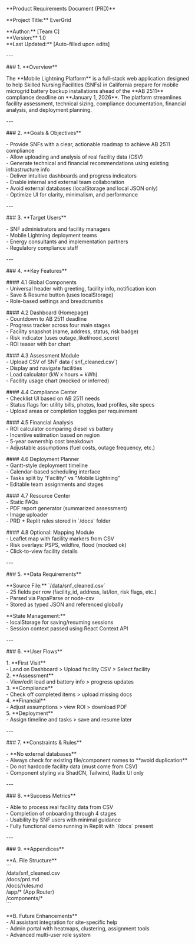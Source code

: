 \*\*Product Requirements Document (PRD)\*\*

\*\*Project Title:\*\* EverGrid

\*\*Author:\*\* \[Team C\]  
\*\*Version:\*\* 1.0  
\*\*Last Updated:\*\* \[Auto-filled upon edits\]

\---

\#\#\# 1\. \*\*Overview\*\*

The \*\*Mobile Lightning Platform\*\* is a full-stack web application designed to help Skilled Nursing Facilities (SNFs) in California prepare for mobile microgrid battery backup installations ahead of the \*\*AB 2511\*\* compliance deadline on \*\*January 1, 2026\*\*. The platform streamlines facility assessment, technical sizing, compliance documentation, financial analysis, and deployment planning.

\---

\#\#\# 2\. \*\*Goals & Objectives\*\*

\- Provide SNFs with a clear, actionable roadmap to achieve AB 2511 compliance  
\- Allow uploading and analysis of real facility data (CSV)  
\- Generate technical and financial recommendations using existing infrastructure info  
\- Deliver intuitive dashboards and progress indicators  
\- Enable internal and external team collaboration  
\- Avoid external databases (localStorage and local JSON only)  
\- Optimize UI for clarity, minimalism, and performance

\---

\#\#\# 3\. \*\*Target Users\*\*

\- SNF administrators and facility managers  
\- Mobile Lightning deployment teams  
\- Energy consultants and implementation partners  
\- Regulatory compliance staff

\---

\#\#\# 4\. \*\*Key Features\*\*

\#\#\#\# 4.1 Global Components  
\- Universal header with greeting, facility info, notification icon  
\- Save & Resume button (uses localStorage)  
\- Role-based settings and breadcrumbs

\#\#\#\# 4.2 Dashboard (Homepage)  
\- Countdown to AB 2511 deadline  
\- Progress tracker across four main stages  
\- Facility snapshot (name, address, status, risk badge)  
\- Risk indicator (uses outage\_likelihood\_score)  
\- ROI teaser with bar chart

\#\#\#\# 4.3 Assessment Module  
\- Upload CSV of SNF data (\`snf\_cleaned.csv\`)  
\- Display and navigate facilities  
\- Load calculator (kW x hours \= kWh)  
\- Facility usage chart (mocked or inferred)

\#\#\#\# 4.4 Compliance Center  
\- Checklist UI based on AB 2511 needs  
\- Status flags for: utility bills, photos, load profiles, site specs  
\- Upload areas or completion toggles per requirement

\#\#\#\# 4.5 Financial Analysis  
\- ROI calculator comparing diesel vs battery  
\- Incentive estimation based on region  
\- 5-year ownership cost breakdown  
\- Adjustable assumptions (fuel costs, outage frequency, etc.)

\#\#\#\# 4.6 Deployment Planner  
\- Gantt-style deployment timeline  
\- Calendar-based scheduling interface  
\- Tasks split by "Facility" vs "Mobile Lightning"  
\- Editable team assignments and stages

\#\#\#\# 4.7 Resource Center  
\- Static FAQs  
\- PDF report generator (summarized assessment)  
\- Image uploader  
\- PRD \+ Replit rules stored in \`/docs\` folder

\#\#\#\# 4.8 Optional: Mapping Module  
\- Leaflet map with facility markers from CSV  
\- Risk overlays: PSPS, wildfire, flood (mocked ok)  
\- Click-to-view facility details

\---

\#\#\# 5\. \*\*Data Requirements\*\*

\*\*Source File:\*\* \`/data/snf\_cleaned.csv\`  
\- 25 fields per row (facility\_id, address, lat/lon, risk flags, etc.)  
\- Parsed via PapaParse or node-csv  
\- Stored as typed JSON and referenced globally

\*\*State Management:\*\*  
\- localStorage for saving/resuming sessions  
\- Session context passed using React Context API

\---

\#\#\# 6\. \*\*User Flows\*\*

1\. \*\*First Visit\*\*  
   \- Land on Dashboard \> Upload facility CSV \> Select facility  
2\. \*\*Assessment\*\*  
   \- View/edit load and battery info \> progress updates  
3\. \*\*Compliance\*\*  
   \- Check off completed items \> upload missing docs  
4\. \*\*Financial\*\*  
   \- Adjust assumptions \> view ROI \> download PDF  
5\. \*\*Deployment\*\*  
   \- Assign timeline and tasks \> save and resume later

\---

\#\#\# 7\. \*\*Constraints & Rules\*\*

\- \*\*No external databases\*\*  
\- Always check for existing file/component names to \*\*avoid duplication\*\*  
\- Do not hardcode facility data (must come from CSV)  
\- Component styling via ShadCN, Tailwind, Radix UI only

\---

\#\#\# 8\. \*\*Success Metrics\*\*

\- Able to process real facility data from CSV  
\- Completion of onboarding through 4 stages  
\- Usability by SNF users with minimal guidance  
\- Fully functional demo running in Replit with \`/docs\` present

\---

\#\#\# 9\. \*\*Appendices\*\*

\*\*A. File Structure\*\*  
\`\`\`  
/data/snf\_cleaned.csv  
/docs/prd.md  
/docs/rules.md  
/app/\* (App Router)  
/components/\*  
\`\`\`

\*\*B. Future Enhancements\*\*  
\- AI assistant integration for site-specific help  
\- Admin portal with heatmaps, clustering, assignment tools  
\- Advanced multi-user role system

